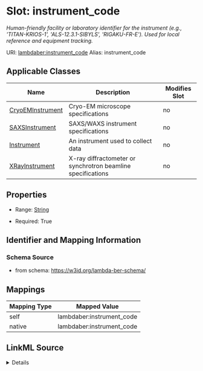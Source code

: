 

# Slot: instrument_code 


_Human-friendly facility or laboratory identifier for the instrument (e.g., 'TITAN-KRIOS-1', 'ALS-12.3.1-SIBYLS', 'RIGAKU-FR-E'). Used for local reference and equipment tracking._





URI: [lambdaber:instrument_code](https://w3id.org/lambda-ber-schema/instrument_code)
Alias: instrument_code

<!-- no inheritance hierarchy -->





## Applicable Classes

| Name | Description | Modifies Slot |
| --- | --- | --- |
| [CryoEMInstrument](CryoEMInstrument.md) | Cryo-EM microscope specifications |  no  |
| [SAXSInstrument](SAXSInstrument.md) | SAXS/WAXS instrument specifications |  no  |
| [Instrument](Instrument.md) | An instrument used to collect data |  no  |
| [XRayInstrument](XRayInstrument.md) | X-ray diffractometer or synchrotron beamline specifications |  no  |






## Properties

* Range: [String](String.md)

* Required: True




## Identifier and Mapping Information






### Schema Source


* from schema: https://w3id.org/lambda-ber-schema/




## Mappings

| Mapping Type | Mapped Value |
| ---  | ---  |
| self | lambdaber:instrument_code |
| native | lambdaber:instrument_code |




## LinkML Source

<details>
```yaml
name: instrument_code
description: Human-friendly facility or laboratory identifier for the instrument (e.g.,
  'TITAN-KRIOS-1', 'ALS-12.3.1-SIBYLS', 'RIGAKU-FR-E'). Used for local reference and
  equipment tracking.
from_schema: https://w3id.org/lambda-ber-schema/
rank: 1000
alias: instrument_code
owner: Instrument
domain_of:
- Instrument
range: string
required: true

```
</details>